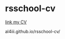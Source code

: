 # rsschool-cv

[link my CV](https://github.com/al4iii/rsschool-cv/blob/gh-pages/cv.md)

al4iii.github.io/rsschool-cv/
